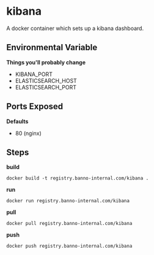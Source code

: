 # kibana

A docker container which sets up a kibana dashboard.

## Environmental Variable

__Things you'll probably change__

- KIBANA_PORT
- ELASTICSEARCH_HOST
- ELASTICSEARCH_PORT

## Ports Exposed

__Defaults__

- 80 (nginx)

## Steps

__build__

```
docker build -t registry.banno-internal.com/kibana .
```

__run__

```
docker run registry.banno-internal.com/kibana
```

__pull__

```
docker pull registry.banno-internal.com/kibana
```

__push__

```
docker push registry.banno-internal.com/kibana
```
